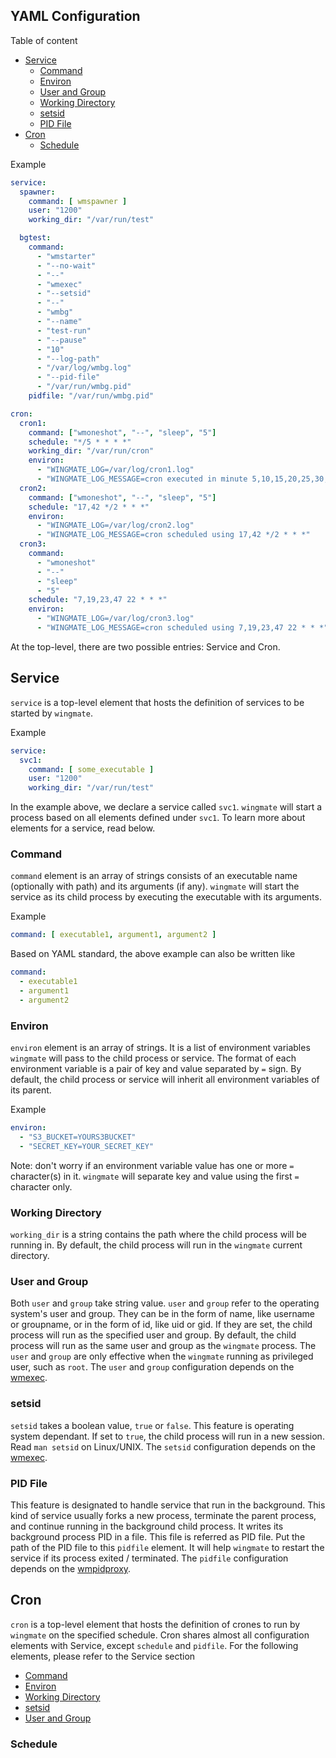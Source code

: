 YAML Configuration
---

Table of content
- [Service](#service)
  - [Command](#command)
  - [Environ](#environ)
  - [User and Group](#user-and-group)
  - [Working Directory](#working-directory)
  - [setsid](#setsid)
  - [PID File](#pid-file)
- [Cron](#cron)
  - [Schedule](#schedule)

Example
```yaml
service:
  spawner:
    command: [ wmspawner ]
    user: "1200"
    working_dir: "/var/run/test"

  bgtest:
    command:
      - "wmstarter"
      - "--no-wait"
      - "--"
      - "wmexec"
      - "--setsid"
      - "--"
      - "wmbg"
      - "--name"
      - "test-run"
      - "--pause"
      - "10"
      - "--log-path"
      - "/var/log/wmbg.log"
      - "--pid-file"
      - "/var/run/wmbg.pid"
    pidfile: "/var/run/wmbg.pid"

cron:
  cron1:
    command: ["wmoneshot", "--", "sleep", "5"]
    schedule: "*/5 * * * *"
    working_dir: "/var/run/cron"
    environ:
      - "WINGMATE_LOG=/var/log/cron1.log"
      - "WINGMATE_LOG_MESSAGE=cron executed in minute 5,10,15,20,25,30,35,40,45,50,55"
  cron2:
    command: ["wmoneshot", "--", "sleep", "5"]
    schedule: "17,42 */2 * * *"
    environ:
      - "WINGMATE_LOG=/var/log/cron2.log"
      - "WINGMATE_LOG_MESSAGE=cron scheduled using 17,42 */2 * * *"
  cron3:
    command:
      - "wmoneshot"
      - "--"
      - "sleep"
      - "5"
    schedule: "7,19,23,47 22 * * *"
    environ:
      - "WINGMATE_LOG=/var/log/cron3.log"
      - "WINGMATE_LOG_MESSAGE=cron scheduled using 7,19,23,47 22 * * *"

```

At the top-level, there are two possible entries: Service and Cron.

## Service

`service` is a top-level element that hosts the definition of services to be started by `wingmate`.

Example
```yaml
service:
  svc1:
    command: [ some_executable ]
    user: "1200"
    working_dir: "/var/run/test"
```

In the example above, we declare a service called `svc1`. `wingmate` will start a process based on all
elements defined under `svc1`. To learn more about elements for a service, read below.

### Command

`command` element is an array of strings consists of an executable name (optionally with path) and
its arguments (if any). `wingmate` will start the service as its child process by executing
the executable with its arguments.

Example

```yaml
command: [ executable1, argument1, argument2 ]
```

Based on YAML standard, the above example can also be written like

```yaml
command:
  - executable1
  - argument1
  - argument2
```

### Environ

`environ` element is an array of strings. It is a list of environment variables `wingmate` will pass to
the child process or service. The format of each environment variable is a pair of key and value separated
by `=` sign. By default, the child process or service will inherit all environment variables of its parent.

Example

```yaml
environ:
  - "S3_BUCKET=YOURS3BUCKET"
  - "SECRET_KEY=YOUR_SECRET_KEY"
```

Note: don't worry if an environment variable value has one or more `=` character(s) in it. `wingmate` will
separate key and value using the first `=` character only.

### Working Directory

`working_dir` is a string contains the path where the child process will be running in. By default, the child
process will run in the `wingmate` current directory.

### User and Group

Both `user` and `group` take string value. `user` and `group` refer to the operating system's user and group.
They can be in the form of name, like username or groupname, or in the form of id, like uid or gid.
If they are set, the child process will run as the specified user and group. By default, the child process
will run as the same user and group as the `wingmate` process. The `user` and `group` are only effective
when the `wingmate` running as privileged user, such as `root`. The `user` and `group` configuration depends
on the [wmexec](README.md#wingmate-exec-binary).

### setsid

`setsid` takes a boolean value, `true` or `false`. This feature is operating system dependant. If set to `true`,
the child process will run in a new session. Read `man setsid` on Linux/UNIX. The `setsid` configuration depends
on the [wmexec](README.md#wingmate-exec-binary).

### PID File

This feature is designated to handle service that run in the background. This kind of service usually forks a
new process, terminate the parent process, and continue running in the background child process. It writes its
background process PID in a file. This file is referred as PID file. Put the path of the PID file to this
`pidfile` element. It will help `wingmate` to restart the service if its process exited / terminated. The `pidfile`
configuration depends on the [wmpidproxy](README.md#wingmate-pid-proxy-binary).

## Cron

`cron` is a top-level element that hosts the definition of crones to run by `wingmate` on the specified schedule.
Cron shares almost all configuration elements with Service, except `schedule` and `pidfile`. For the following
elements, please refer to the Service section
- [Command](#command)
- [Environ](#environ)
- [Working Directory](#working-directory)
- [setsid](#setsid)
- [User and Group](#user-and-group)

### Schedule
